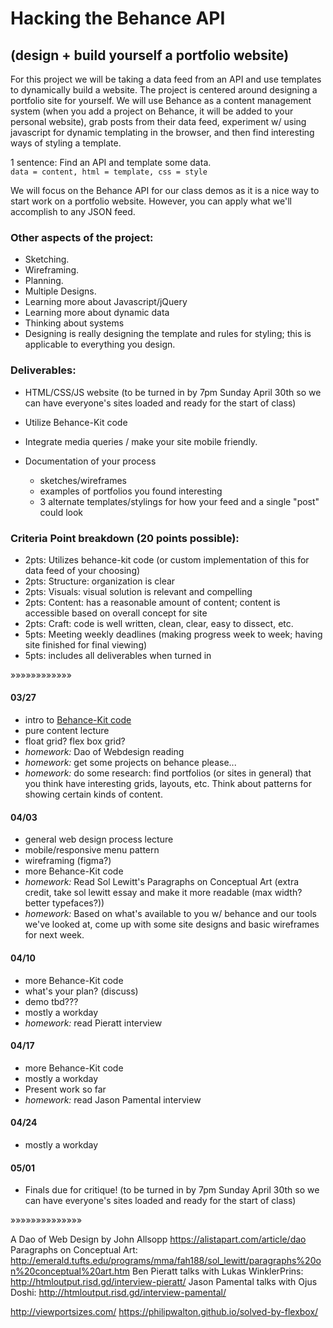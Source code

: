 # Hacking the Behance API

## (design + build yourself a portfolio website)

For this project we will be taking a data feed from an API and use templates to dynamically build a website. The project is centered around designing a portfolio site for yourself. We will use Behance as a content management system (when you add a project on Behance, it will be added to your personal website), grab posts from their data feed, experiment w/ using javascript for dynamic templating in the browser, and then find interesting ways of styling a template.

1 sentence: Find an API and template some data.<br>
`data = content, html = template, css = style`

We will focus on the Behance API for our class demos as it is a nice way to start work on a portfolio website. However, you can apply what we'll accomplish to any JSON feed.

### Other aspects of the project:

- Sketching.
- Wireframing.
- Planning.
- Multiple Designs.
- Learning more about Javascript/jQuery
- Learning more about dynamic data
- Thinking about systems
- Designing is really designing the template and rules for styling; this is applicable to everything you design.

### Deliverables:

- HTML/CSS/JS website (to be turned in by 7pm Sunday April 30th so we can have everyone's sites loaded and ready for the start of class)
- Utilize Behance-Kit code
- Integrate media queries / make your site mobile friendly.
- Documentation of your process

  - sketches/wireframes
  - examples of portfolios you found interesting
  - 3 alternate templates/stylings for how your feed and a single "post" could look

### Criteria Point breakdown (20 points possible):

- 2pts: Utilizes behance-kit code (or custom implementation of this for data feed of your choosing)
- 2pts: Structure: organization is clear
- 2pts: Visuals: visual solution is relevant and compelling
- 2pts: Content: has a reasonable amount of content; content is accessible based on overall concept for site
- 2pts: Craft: code is well written, clean, clear, easy to dissect, etc.
- 5pts: Meeting weekly deadlines (making progress week to week; having site finished for final viewing)
- 5pts: includes all deliverables when turned in

»»»»»»»»»»»»

#### 03/27

- intro to [Behance-Kit code](http://behance.ookb.co/)
- pure content lecture
- float grid? flex box grid?
- _homework:_ Dao of Webdesign reading
- _homework:_ get some projects on behance please...
- _homework:_ do some research: find portfolios (or sites in general) that you think have interesting grids, layouts, etc. Think about patterns for showing certain kinds of content.

#### 04/03

- general web design process lecture
- mobile/responsive menu pattern
- wireframing (figma?)
- more Behance-Kit code
- _homework:_ Read Sol Lewitt's Paragraphs on Conceptual Art (extra credit, take sol lewitt essay and make it more readable (max width? better typefaces?))
- _homework:_ Based on what's available to you w/ behance and our tools we've looked at, come up with some site designs and basic wireframes for next week.

#### 04/10

- more Behance-Kit code
- what's your plan? (discuss)
- demo tbd???
- mostly a workday
- _homework:_ read Pieratt interview

#### 04/17

- more Behance-Kit code
- mostly a workday
- Present work so far
- _homework:_ read Jason Pamental interview

#### 04/24

- mostly a workday

#### 05/01

- Finals due for critique! (to be turned in by 7pm Sunday April 30th so we can have everyone's sites loaded and ready for the start of class)

»»»»»»»»»»»»»»

A Dao of Web Design by John Allsopp <https://alistapart.com/article/dao> Paragraphs on Conceptual Art: <http://emerald.tufts.edu/programs/mma/fah188/sol_lewitt/paragraphs%20on%20conceptual%20art.htm> Ben Pieratt talks with Lukas WinklerPrins: <http://htmloutput.risd.gd/interview-pieratt/> Jason Pamental talks with Ojus Doshi: <http://htmloutput.risd.gd/interview-pamental/>

<http://viewportsizes.com/> <https://philipwalton.github.io/solved-by-flexbox/>
